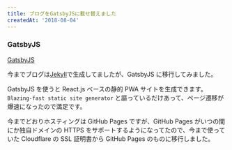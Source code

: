 ```yaml
---
title: ブログをGatsbyJSに載せ替えました
createdAt: '2018-08-04'
---
```


### GatsbyJS

[GatsbyJS](https://www.gatsbyjs.org/)

今までブログは[Jekyll](https://jekyllrb.com/)で生成してましたが、GatsbyJS に移行してみました。

GatsbyJS を使うと React.js ベースの静的 PWA サイトを生成できます。
`Blazing-fast static site generator` と謳っているだけあって、ページ遷移が爆速になったので満足です。

今までどおりホスティングは GitHub Pages ですが、GitHub Pages がいつの間にか独自ドメインの HTTPS をサポートするようになってたので、今まで使っていた
Cloudflare の SSL 証明書から GitHub Pages のものに移行しました。
